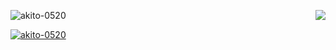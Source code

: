 <p> <img align="center" src="https://github-readme-stats.vercel.app/api?username=akito-0520&show_icons=true&locale=ja" alt ="akito-0520" />
<a href="https://github.com/anuraghazra/github-readme-stats"><img align="right" margin="10px" src="https://github-readme-stats.vercel.app/api/top-langs/?username=akito-0520&hide=jupyter%20notebook,shaderlab,tex,c%23&langs_count=9" /></a></p>
<p align="left"> <a href= "https://github.com/ryo-ma/github-profile-trophy"><img src="https://github-profile-trophy.vercel.app/?username=akito-0520" alt="akito-0520" /></a> </p>

